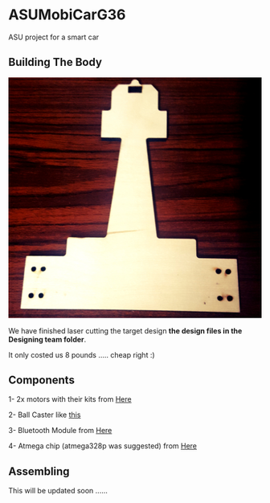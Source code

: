# ASUMobiCarG36
ASU project for a smart car

## Building The Body

![alt text](https://github.com/MohamedAliRashad/ASUMobiCarG36/blob/master/Designing_Team/Target/20180301_035607.jpg)

We have finished laser cutting the target design **the design files in the Designing team folder**.

It only costed us 8 pounds ..... cheap right :)

## Components

1- 2x motors with their kits from [Here](https://store.fut-electronics.com/products/micro-metal-dc-motor-kit-motor-wheel-base)

2- Ball Caster like [this](https://www.robotshop.com/en/pololu-ball-caster-3-8-in-metal-ball.html) 

3- Bluetooth Module from [Here](https://store.fut-electronics.com/products/serial-bluetooth-module-master-slave)

4- Atmega chip (atmega328p was suggested) from [Here](https://store.fut-electronics.com/products/atmega328-microcontroller-with-bootloader-for-uno)

## Assembling

This will be updated soon ......
